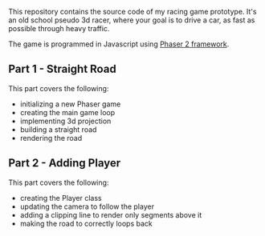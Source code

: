 This repository contains the source code of my racing game prototype.
It's an old school pseudo 3d racer, where your goal is to drive a car, as fast as possible through heavy traffic.

The game is programmed in Javascript using [Phaser 2 framework](http://phaser.io/).

## Part 1 - Straight Road
This part covers the following:
- initializing a new Phaser game
- creating the main game loop
- implementing 3d projection
- building a straight road
- rendering the road

## Part 2 - Adding Player
This part covers the following:
- creating the Player class
- updating the camera to follow the player
- adding a clipping line to render only segments above it
- making the road to correctly loops back
